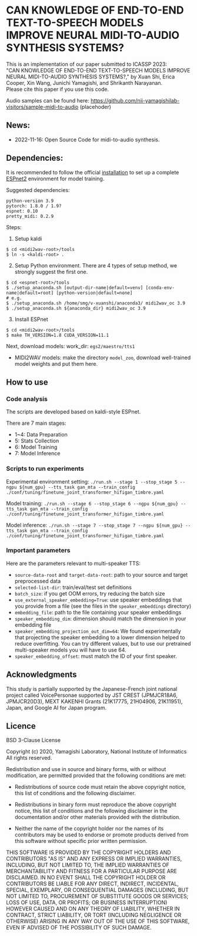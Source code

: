 # CAN KNOWLEDGE OF END-TO-END TEXT-TO-SPEECH MODELS IMPROVE NEURAL MIDI-TO-AUDIO SYNTHESIS SYSTEMS?

This is an implementation of our paper submitted to ICASSP 2023:  
"CAN KNOWLEDGE OF END-TO-END TEXT-TO-SPEECH MODELS IMPROVE NEURAL MIDI-TO-AUDIO SYNTHESIS SYSTEMS?," by Xuan Shi, Erica Cooper, Xin Wang, Junichi Yamagishi, and Shrikanth Narayanan.  
Please cite this paper if you use this code.

Audio samples can be found here:  https://github.com/nii-yamagishilab-visitors/sample-midi-to-audio (placehoder)

## News:
 * 2022-11-16: Open Source Code for midi-to-audio synthesis.

## Dependencies:  

It is recommended to follow the official [installation](https://espnet.github.io/espnet/installation.html) to set up a complete [ESPnet2](https://github.com/espnet/espnet) environment for model training.

Suggested dependencies:
```
python-version 3.9
pytorch: 1.8.0 / 1.9?
espnet: 0.10
pretty_midi: 0.2.9
```

Steps:
1. Setup kaldi
```
$ cd <midi2wav-root>/tools
$ ln -s <kaldi-root> .
```

2. Setup Python environment. There are 4 types of setup method, we strongly suggest the first one.
```
$ cd <espnet-root>/tools
$ ./setup_anaconda.sh [output-dir-name|default=venv] [conda-env-name|default=root] [python-version|default=none]
# e.g.
$ ./setup_anaconda.sh /home/smg/v-xuanshi/anaconda3/ midi2wav_oc 3.9
$ ./setup_anaconda.sh ${anaconda_dir} midi2wav_oc 3.9
```

3. Install ESPnet
```
$ cd <midi2wav-root>/tools
$ make TH_VERSION=1.8 CUDA_VERSION=11.1
```

Next, download models:
work_dir: `egs2/maestro/tts1`
 * MIDI2WAV models: make the directory  `model_zoo`, download well-trained model weights and put them here. 


## How to use

### Code analysis
The scripts are developed based on kaldi-style ESPnet.

There are 7 main stages:
* 1~4:  Data Preparation
* 5: Stats Collection
* 6: Model Training
* 7: Model Inference

### Scripts to run experiments

Experimental environment setting:
`./run.sh --stage 1 --stop_stage 5 --ngpu ${num_gpu} --tts_task gan_mta --train_config ./conf/tuning/finetune_joint_transformer_hifigan_timbre.yaml`

Model training:
`./run.sh --stage 6 --stop_stage 6 --ngpu ${num_gpu} --tts_task gan_mta --train_config ./conf/tuning/finetune_joint_transformer_hifigan_timbre.yaml`

Model inference:
`./run.sh --stage 7 --stop_stage 7 --ngpu ${num_gpu} --tts_task gan_mta --train_config ./conf/tuning/finetune_joint_transformer_hifigan_timbre.yaml`

### Important parameters
Here are the parameters relevant to multi-speaker TTS:
 * `source-data-root` and `target-data-root`: path to your source and target preprocessed data
 * `selected-list-dir`: train/eval/test set definitions
 * `batch_size`: if you get OOM errors, try reducing the batch size
 * `use_external_speaker_embedding=True`: use speaker embeddings that you provide from a file (see the files in the `speaker_embeddings` directory)
 * `embedding_file`: path to the file containing your speaker embeddings
 * `speaker_embedding_dim`:  dimension should match the dimension in your embedding file <!-- TODO: deprecate this -->
 * `speaker_embedding_projection_out_dim=64`: We found experimentally that projecting the speaker embedding to a lower dimension helped to reduce overfitting.  You can try different values, but to use our pretrained multi-speaker models you will have to use 64.
 * `speaker_embedding_offset`: must match the ID of your first speaker.  <!-- TODO: deprecate this -->


## Acknowledgments

This study is partially supported by the Japanese-French joint national project called VoicePersonae supported by JST CREST (JPMJCR18A6, JPMJCR20D3), MEXT KAKENHI Grants (21K17775, 21H04906, 21K11951), Japan, and Google AI for Japan program.

## Licence

BSD 3-Clause License

Copyright (c) 2020, Yamagishi Laboratory, National Institute of Informatics All rights reserved.

Redistribution and use in source and binary forms, with or without modification, are permitted provided that the following conditions are met:

 * Redistributions of source code must retain the above copyright notice, this list of conditions and the following disclaimer.

 * Redistributions in binary form must reproduce the above copyright notice, this list of conditions and the following disclaimer in the documentation and/or other materials provided with the distribution.

 * Neither the name of the copyright holder nor the names of its contributors may be used to endorse or promote products derived from this software without specific prior written permission.

THIS SOFTWARE IS PROVIDED BY THE COPYRIGHT HOLDERS AND CONTRIBUTORS "AS IS" AND ANY EXPRESS OR IMPLIED WARRANTIES, INCLUDING, BUT NOT LIMITED TO, THE IMPLIED WARRANTIES OF MERCHANTABILITY AND FITNESS FOR A PARTICULAR PURPOSE ARE DISCLAIMED. IN NO EVENT SHALL THE COPYRIGHT HOLDER OR CONTRIBUTORS BE LIABLE FOR ANY DIRECT, INDIRECT, INCIDENTAL, SPECIAL, EXEMPLARY, OR CONSEQUENTIAL DAMAGES (INCLUDING, BUT NOT LIMITED TO, PROCUREMENT OF SUBSTITUTE GOODS OR SERVICES; LOSS OF USE, DATA, OR PROFITS; OR BUSINESS INTERRUPTION) HOWEVER CAUSED AND ON ANY THEORY OF LIABILITY, WHETHER IN CONTRACT, STRICT LIABILITY, OR TORT (INCLUDING NEGLIGENCE OR OTHERWISE) ARISING IN ANY WAY OUT OF THE USE OF THIS SOFTWARE, EVEN IF ADVISED OF THE POSSIBILITY OF SUCH DAMAGE.
